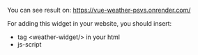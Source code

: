 You can see result on: https://vue-weather-psvs.onrender.com/

For adding this widget in your website, you should insert:

- tag &lt;weather-widget/&gt; in your html
- js-script <script defer="defer" src="https://vue-weather-psvs.onrender.com/js/app.24f45195.js"></script>
